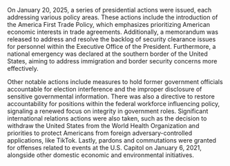 On January 20, 2025, a series of presidential actions were issued, each addressing various policy areas. These actions include the introduction of the America First Trade Policy, which emphasizes prioritizing American economic interests in trade agreements. Additionally, a memorandum was released to address and resolve the backlog of security clearance issues for personnel within the Executive Office of the President. Furthermore, a national emergency was declared at the southern border of the United States, aiming to address immigration and border security concerns more effectively.

Other notable actions include measures to hold former government officials accountable for election interference and the improper disclosure of sensitive governmental information. There was also a directive to restore accountability for positions within the federal workforce influencing policy, signaling a renewed focus on integrity in government roles. Significant international relations actions were also taken, such as the decision to withdraw the United States from the World Health Organization and priorities to protect Americans from foreign adversary-controlled applications, like TikTok. Lastly, pardons and commutations were granted for offenses related to events at the U.S. Capitol on January 6, 2021, alongside other domestic economic and environmental initiatives.